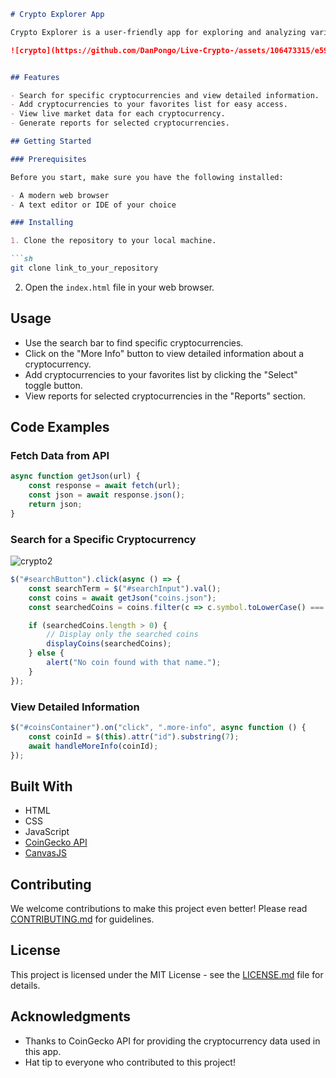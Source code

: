 ```markdown
# Crypto Explorer App

Crypto Explorer is a user-friendly app for exploring and analyzing various cryptocurrencies. With Crypto Explorer, you can search for specific coins, view detailed information, and keep track of your favorite cryptocurrencies all in one place.

![crypto](https://github.com/DanPongo/Live-Crypto-/assets/106473315/e59c9ea9-07ac-4d65-ad6a-e6977add9184)


## Features

- Search for specific cryptocurrencies and view detailed information.
- Add cryptocurrencies to your favorites list for easy access.
- View live market data for each cryptocurrency.
- Generate reports for selected cryptocurrencies.

## Getting Started

### Prerequisites

Before you start, make sure you have the following installed:

- A modern web browser
- A text editor or IDE of your choice

### Installing

1. Clone the repository to your local machine.

```sh
git clone link_to_your_repository
```

2. Open the `index.html` file in your web browser.

## Usage

- Use the search bar to find specific cryptocurrencies.
- Click on the "More Info" button to view detailed information about a cryptocurrency.
- Add cryptocurrencies to your favorites list by clicking the "Select" toggle button.
- View reports for selected cryptocurrencies in the "Reports" section.

## Code Examples

### Fetch Data from API

```javascript
async function getJson(url) {
    const response = await fetch(url);
    const json = await response.json();
    return json;
}
```

### Search for a Specific Cryptocurrency
![crypto2](https://github.com/DanPongo/Live-Crypto-/assets/106473315/e2869337-2209-4a4b-b393-47b56dbe1e5a)

```javascript
$("#searchButton").click(async () => {
    const searchTerm = $("#searchInput").val();
    const coins = await getJson("coins.json");
    const searchedCoins = coins.filter(c => c.symbol.toLowerCase() === searchTerm.toLowerCase() || c.name.toLowerCase() === searchTerm.toLowerCase());

    if (searchedCoins.length > 0) {
        // Display only the searched coins
        displayCoins(searchedCoins);
    } else {
        alert("No coin found with that name.");
    }
});
```

### View Detailed Information

```javascript
$("#coinsContainer").on("click", ".more-info", async function () {
    const coinId = $(this).attr("id").substring(7);
    await handleMoreInfo(coinId);
});
```

## Built With

- HTML
- CSS
- JavaScript
- [CoinGecko API](https://www.coingecko.com/en/api)
- [CanvasJS](https://canvasjs.com/)

## Contributing

We welcome contributions to make this project even better! Please read [CONTRIBUTING.md](link_to_contributing_file) for guidelines.

## License

This project is licensed under the MIT License - see the [LICENSE.md](LICENSE.md) file for details.

## Acknowledgments

- Thanks to CoinGecko API for providing the cryptocurrency data used in this app.
- Hat tip to everyone who contributed to this project!
```
